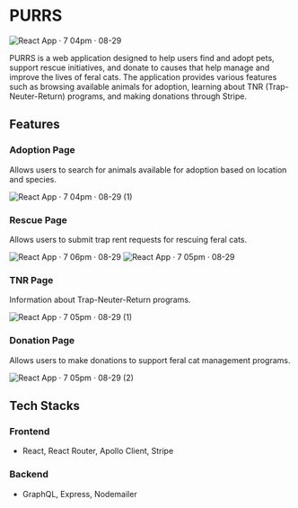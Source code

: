# PURRS

![React App · 7 04pm · 08-29](https://github.com/user-attachments/assets/9a73581d-d69a-4ced-802c-409bb85e5736)


PURRS is a web application designed to help users find and adopt pets, support rescue initiatives, and donate to causes that help manage and improve the lives of feral cats. The application provides various features such as browsing available animals for adoption, learning about TNR (Trap-Neuter-Return) programs, and making donations through Stripe.

## Features

### Adoption Page
Allows users to search for animals available for adoption based on location and species.

![React App · 7 04pm · 08-29 (1)](https://github.com/user-attachments/assets/23c14203-b995-4471-a771-e7455d7dce83)

### Rescue Page
Allows users to submit trap rent requests for rescuing feral cats.

![React App · 7 06pm · 08-29](https://github.com/user-attachments/assets/cbc280d5-3b8b-4c4f-9981-89298da6ce32)
![React App · 7 05pm · 08-29](https://github.com/user-attachments/assets/61d88b26-4d60-4881-b57e-7e2b8c63820e)

### TNR Page
Information about Trap-Neuter-Return programs.

![React App · 7 05pm · 08-29 (1)](https://github.com/user-attachments/assets/7fed4322-305b-426a-a45c-98f221dfc9b2)

### Donation Page
Allows users to make donations to support feral cat management programs.

![React App · 7 05pm · 08-29 (2)](https://github.com/user-attachments/assets/89410e1b-e052-456a-863e-059eaa127e9b)

## Tech Stacks

### Frontend
- React, React Router, Apollo Client, Stripe

### Backend
- GraphQL, Express, Nodemailer



